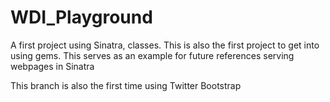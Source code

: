 WDI_Playground
==============
A first project using Sinatra, classes.
This is also the first project to get into using gems. 
This serves as an example for future references serving webpages in Sinatra

This branch is also the first time using Twitter Bootstrap
